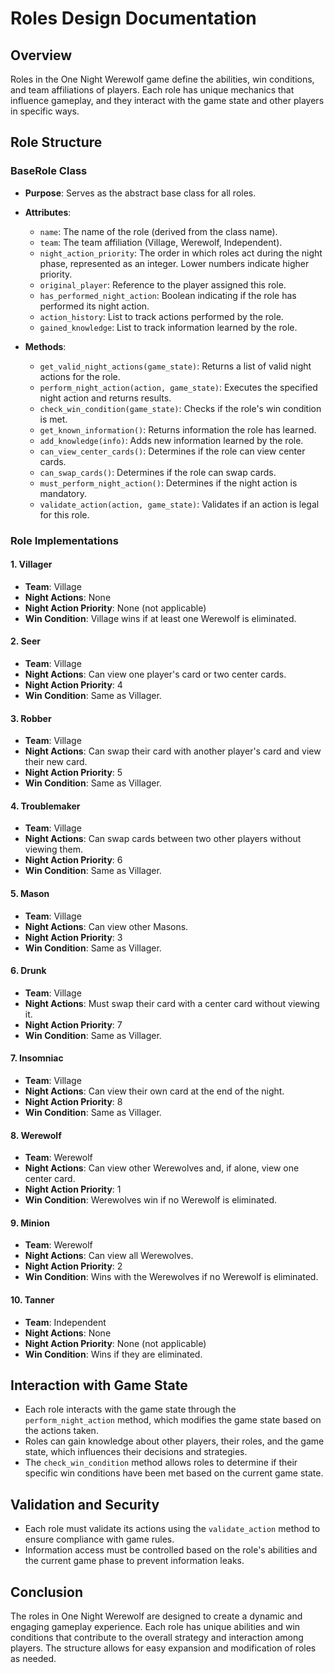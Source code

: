 # Roles Design Documentation

## Overview
Roles in the One Night Werewolf game define the abilities, win conditions, and team affiliations of players. Each role has unique mechanics that influence gameplay, and they interact with the game state and other players in specific ways.

## Role Structure

### BaseRole Class
- **Purpose**: Serves as the abstract base class for all roles.
- **Attributes**:
  - `name`: The name of the role (derived from the class name).
  - `team`: The team affiliation (Village, Werewolf, Independent).
  - `night_action_priority`: The order in which roles act during the night phase, represented as an integer. Lower numbers indicate higher priority.
  - `original_player`: Reference to the player assigned this role.
  - `has_performed_night_action`: Boolean indicating if the role has performed its night action.
  - `action_history`: List to track actions performed by the role.
  - `gained_knowledge`: List to track information learned by the role.

- **Methods**:
  - `get_valid_night_actions(game_state)`: Returns a list of valid night actions for the role.
  - `perform_night_action(action, game_state)`: Executes the specified night action and returns results.
  - `check_win_condition(game_state)`: Checks if the role's win condition is met.
  - `get_known_information()`: Returns information the role has learned.
  - `add_knowledge(info)`: Adds new information learned by the role.
  - `can_view_center_cards()`: Determines if the role can view center cards.
  - `can_swap_cards()`: Determines if the role can swap cards.
  - `must_perform_night_action()`: Determines if the night action is mandatory.
  - `validate_action(action, game_state)`: Validates if an action is legal for this role.

### Role Implementations

#### 1. Villager
- **Team**: Village
- **Night Actions**: None
- **Night Action Priority**: None (not applicable)
- **Win Condition**: Village wins if at least one Werewolf is eliminated.

#### 2. Seer
- **Team**: Village
- **Night Actions**: Can view one player's card or two center cards.
- **Night Action Priority**: 4
- **Win Condition**: Same as Villager.

#### 3. Robber
- **Team**: Village
- **Night Actions**: Can swap their card with another player's card and view their new card.
- **Night Action Priority**: 5
- **Win Condition**: Same as Villager.

#### 4. Troublemaker
- **Team**: Village
- **Night Actions**: Can swap cards between two other players without viewing them.
- **Night Action Priority**: 6
- **Win Condition**: Same as Villager.

#### 5. Mason
- **Team**: Village
- **Night Actions**: Can view other Masons.
- **Night Action Priority**: 3
- **Win Condition**: Same as Villager.

#### 6. Drunk
- **Team**: Village
- **Night Actions**: Must swap their card with a center card without viewing it.
- **Night Action Priority**: 7
- **Win Condition**: Same as Villager.

#### 7. Insomniac
- **Team**: Village
- **Night Actions**: Can view their own card at the end of the night.
- **Night Action Priority**: 8
- **Win Condition**: Same as Villager.

#### 8. Werewolf
- **Team**: Werewolf
- **Night Actions**: Can view other Werewolves and, if alone, view one center card.
- **Night Action Priority**: 1
- **Win Condition**: Werewolves win if no Werewolf is eliminated.

#### 9. Minion
- **Team**: Werewolf
- **Night Actions**: Can view all Werewolves.
- **Night Action Priority**: 2
- **Win Condition**: Wins with the Werewolves if no Werewolf is eliminated.

#### 10. Tanner
- **Team**: Independent
- **Night Actions**: None
- **Night Action Priority**: None (not applicable)
- **Win Condition**: Wins if they are eliminated.

## Interaction with Game State
- Each role interacts with the game state through the `perform_night_action` method, which modifies the game state based on the actions taken.
- Roles can gain knowledge about other players, their roles, and the game state, which influences their decisions and strategies.
- The `check_win_condition` method allows roles to determine if their specific win conditions have been met based on the current game state.

## Validation and Security
- Each role must validate its actions using the `validate_action` method to ensure compliance with game rules.
- Information access must be controlled based on the role's abilities and the current game phase to prevent information leaks.

## Conclusion
The roles in One Night Werewolf are designed to create a dynamic and engaging gameplay experience. Each role has unique abilities and win conditions that contribute to the overall strategy and interaction among players. The structure allows for easy expansion and modification of roles as needed.

